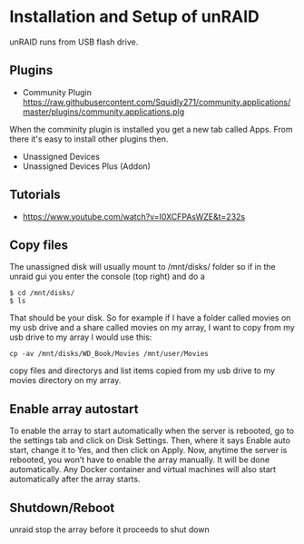 # Installation and Setup of unRAID

unRAID runs from USB flash drive.

## Plugins

* Community Plugin https://raw.githubusercontent.com/Squidly271/community.applications/master/plugins/community.applications.plg

When the comminity plugin is installed you get a new tab called Apps. From there it's easy to
install other plugins then.

* Unassigned Devices
* Unassigned Devices Plus (Addon)

## Tutorials

* https://www.youtube.com/watch?v=I0XCFPAsWZE&t=232s

## Copy files

The unassigned disk will usually mount to /mnt/disks/ folder so if in the unraid gui you enter the console (top right) and do a

    $ cd /mnt/disks/
    $ ls

That should be your disk.  So for example if I have a folder called movies on my usb drive and a share called movies on my array, I want to copy from my usb drive to my array I would use this:

    cp -av /mnt/disks/WD_Book/Movies /mnt/user/Movies

copy files and directorys and list items copied from my usb drive to my movies directory on my array.

## Enable array autostart

To enable the array to start automatically when the server is rebooted, go to the settings tab and click on Disk Settings. Then, where it says Enable auto start, change it to Yes, and then click on Apply. Now, anytime the server is rebooted, you won’t have to enable the array manually. It will be done automatically. Any Docker container and virtual machines will also start automatically after the array starts.

## Shutdown/Reboot

unraid stop the array before it proceeds to shut down